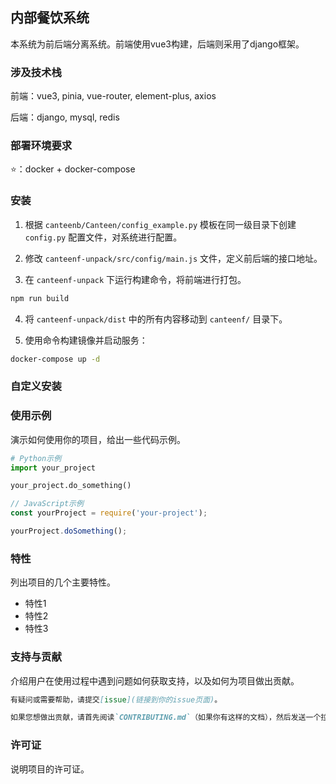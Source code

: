 ## 内部餐饮系统

本系统为前后端分离系统。前端使用vue3构建，后端则采用了django框架。

### 涉及技术栈

前端：vue3, pinia, vue-router, element-plus, axios

后端：django, mysql, redis

### 部署环境要求

⭐：docker + docker-compose

### 安装

1. 根据 `canteenb/Canteen/config_example.py` 模板在同一级目录下创建 `config.py` 配置文件，对系统进行配置。

2. 修改 `canteenf-unpack/src/config/main.js` 文件，定义前后端的接口地址。

3. 在 `canteenf-unpack` 下运行构建命令，将前端进行打包。

```bash
npm run build
```

4. 将 `canteenf-unpack/dist` 中的所有内容移动到 `canteenf/` 目录下。

4. 使用命令构建镜像并启动服务：

```bash
docker-compose up -d
```

### 自定义安装


### 使用示例

演示如何使用你的项目，给出一些代码示例。

```python
# Python示例
import your_project

your_project.do_something()
```

```javascript
// JavaScript示例
const yourProject = require('your-project');

yourProject.doSomething();
```

### 特性

列出项目的几个主要特性。

- 特性1
- 特性2
- 特性3

### 支持与贡献

介绍用户在使用过程中遇到问题如何获取支持，以及如何为项目做出贡献。

```markdown
有疑问或需要帮助，请提交[issue](链接到你的issue页面)。

如果您想做出贡献，请首先阅读`CONTRIBUTING.md`（如果你有这样的文档），然后发送一个拉请求。
```

### 许可证

说明项目的许可证。